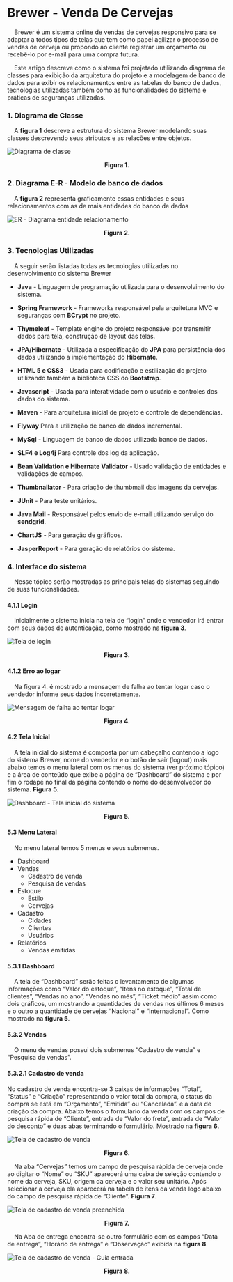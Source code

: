 # Brewer - Venda De Cervejas

&nbsp;&nbsp;&nbsp;&nbsp;Brewer é um sistema online de vendas de cervejas responsivo para se adaptar a todos tipos de telas que tem como papel agilizar o processo de vendas de cerveja ou propondo ao cliente registrar um orçamento ou recebê-lo por e-mail para uma compra futura.


&nbsp;&nbsp;&nbsp;&nbsp;Este artigo descreve como o sistema foi projetado utilizando diagrama de classes para exibição da arquitetura do projeto e a modelagem de banco de dados para exibir os relacionamentos entre as tabelas do banco de dados, tecnologias utilizadas também como as funcionalidades do sistema e práticas de seguranças utilizadas.


### 1. Diagrama de Classe

&nbsp;&nbsp;&nbsp;&nbsp;A **figura 1** descreve a estrutura do sistema Brewer modelando suas classes descrevendo seus atributos e as relações entre objetos.

<img src="https://uploaddeimagens.com.br/images/001/193/625/original/diagrama-classe-brewer.png?1512062211" alt="Diagrama de classe" title="Clique para ampliar">
  <p align="center"> 
    <b>Figura 1.</b> 
  </p> 
</img>

### 2. Diagrama E-R - Modelo de banco de dados
&nbsp;&nbsp;&nbsp;&nbsp;A **figura 2** representa graficamente essas entidades e seus relacionamentos com as de mais entidades do banco de dados

<img src="https://uploaddeimagens.com.br/images/001/193/621/original/er.png?1512062123" alt="ER - Diagrama entidade relacionamento" title="Clique para ampliar">
  <p align="center"> 
    <b>Figura 2.</b> 
  </p> 
</img>

### 3. Tecnologias Utilizadas
&nbsp;&nbsp;&nbsp;&nbsp;A seguir serão listadas todas as tecnologias utilizadas no desenvolvimento do sistema Brewer

 - **Java** - Linguagem de programação utilizada para o desenvolvimento do sistema.
 
 - **Spring Framework** - Frameworks responsável pela arquitetura MVC e seguranças com **BCrypt** no projeto. 

 - **Thymeleaf** - Template engine do projeto responsável por transmitir dados para tela, construção de layout das telas.
 
 - **JPA/Hibernate** - Utilizada a especificação do **JPA**  para persistência dos dados utilizando a implementação do **Hibernate**.
 
 - **HTML 5 e CSS3** - Usada para codificação e estilização do projeto utilizando também a biblioteca CSS do **Bootstrap**.
 
 - **Javascript** - Usada para interatividade com o usuário e controles dos dados do sistema.

 - **Maven** - Para arquitetura inicial de projeto e controle de dependências.

 - **Flyway** Para a utilização de banco de dados incremental.
 
 - **MySql** - Linguagem de banco de dados utilizada banco de dados.

 - **SLF4 e Log4j** Para controle dos log da aplicação.

 - **Bean Validation e Hibernate Validator** - Usado validação de entidades e validações de campos.

 - **Thumbnailator** - Para criação de thumbmail das imagens da cervejas.

 - **JUnit** - Para teste unitários.

 - **Java Mail** - Responsável pelos envio de e-mail utilizando serviço do **sendgrid**.

 - **ChartJS** - Para geração de gráficos.
 
 - **JasperReport** - Para geração de relatórios do sistema.

### 4. Interface do sistema
&nbsp;&nbsp;&nbsp;&nbsp;Nesse tópico serão mostradas as principais telas do sistemas seguindo de suas funcionalidades.
 
#### 4.1.1 Login
&nbsp;&nbsp;&nbsp;&nbsp;Inicialmente o sistema inicia na tela de “login” onde o vendedor irá entrar com seus dados de autenticação, como mostrado na **figura 3**.

<img src="https://uploaddeimagens.com.br/images/001/193/663/original/login.png?1512063577" alt="Tela de login" title="Clique para ampliar">
  <p align="center"> 
    <b>Figura 3.</b> 
  </p> 
</img>

#### 4.1.2 Erro ao logar
&nbsp;&nbsp;&nbsp;&nbsp;Na figura 4. é mostrado a mensagem de falha ao tentar logar caso o vendedor informe seus dados incorretamente.

<img src="https://uploaddeimagens.com.br/images/001/193/666/original/erroLogin.png?1512063670" alt="Mensagem de falha ao tentar logar" title="Clique para ampliar">
  <p align="center"> 
    <b>Figura 4.</b> 
  </p> 
</img>

#### 4.2 Tela Inicial
&nbsp;&nbsp;&nbsp;&nbsp;A tela inicial do sistema é composta por um cabeçalho contendo a logo do sistema Brewer, nome do vendedor e o botão de sair (logout) mais abaixo temos o menu lateral com os menus do sistema (ver próximo tópico) e a área de conteúdo que exibe a página de “Dashboard” do sistema e por fim o rodapé no final da página contendo o nome do desenvolvedor do sistema. **Figura 5**.

<img src="https://uploaddeimagens.com.br/images/001/193/680/original/dashboard.png?1512064130" alt="Dashboard - Tela inicial do sistema" title="Clique para ampliar">
  <p align="center"> 
    <b>Figura 5.</b> 
  </p> 
</img>

#### 5.3 Menu Lateral
&nbsp;&nbsp;&nbsp;&nbsp;No menu lateral temos 5 menus e seus submenus.
- Dashboard
- Vendas
    - Cadastro de venda
    - Pesquisa de vendas
- Estoque
    - Estilo
    - Cervejas
- Cadastro
    - Cidades
    - Clientes
    - Usuários
- Relatórios
    - Vendas emitidas
#### 5.3.1 Dashboard
&nbsp;&nbsp;&nbsp;&nbsp;A tela de “Dashboard” serão feitas o levantamento de algumas informações como “Valor do estoque”, “Itens no estoque”, “Total de clientes”, “Vendas no ano”, “Vendas no mês”, “Ticket médio” assim como dois gráficos, um mostrando a quantidades de vendas nos últimos 6 meses e o outro a quantidade de cervejas “Nacional” e “Internacional”. Como mostrado na **figura 5**.

#### 5.3.2 Vendas
&nbsp;&nbsp;&nbsp;&nbsp;O menu de vendas possui dois submenus “Cadastro de venda” e “Pesquisa de vendas”.

#### 5.3.2.1 Cadastro de venda
No cadastro de venda encontra-se 3 caixas de informações “Total”, “Status” e “Criação” representando o valor total da compra, o status da compra se está em “Orçamento”, “Emitida” ou “Cancelada”. e a data de criação da compra. Abaixo temos o formulário da venda com os campos de pesquisa rápida de “Cliente”, entrada de “Valor do frete”, entrada de “Valor do desconto” e duas abas terminando o formulário. Mostrado na **figura 6**. 

<img src="https://uploaddeimagens.com.br/images/001/193/700/original/CadastroVenda.png?1512065012" alt="Tela de cadastro de venda" title="Clique para ampliar">
  <p align="center"> 
    <b>Figura 6.</b> 
  </p> 
</img>

&nbsp;&nbsp;&nbsp;&nbsp;Na aba “Cervejas” temos um campo de pesquisa rápida de cerveja onde ao digitar o “Nome” ou “SKU” aparecerá uma caixa de seleção contendo o nome da cerveja, SKU, origem da cerveja e o valor seu unitário. Após selecionar a cerveja ela aparecerá na tabela de itens da venda logo abaixo do campo de pesquisa rápida de “Cliente”. **Figura 7**.

<img src="https://uploaddeimagens.com.br/images/001/193/701/original/VendaPreenchida.png?1512065067" alt="Tela de cadastro de venda preenchida" title="Clique para ampliar">
  <p align="center"> 
    <b>Figura 7.</b> 
  </p> 
</img>

&nbsp;&nbsp;&nbsp;&nbsp;Na Aba de entrega encontra-se outro formulário com os campos “Data de entrega”, “Horário de entrega” e “Observação” exibida na **figura 8**.

<img src="https://uploaddeimagens.com.br/images/001/193/713/original/VendaEntrada.png?1512065478" alt="Tela de cadastro de venda - Guia entrada" title="Clique para ampliar">
  <p align="center"> 
    <b>Figura 8.</b> 
  </p> 
</img>


